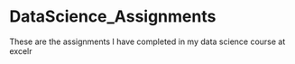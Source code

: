 # DataScience_Assignments
These are the assignments I have completed in my data science course at excelr
